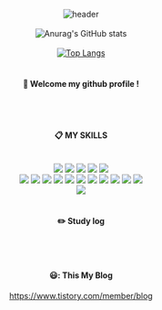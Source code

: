 


<div align="center"> 

![header](https://capsule-render.vercel.app/api?type=soft&color=auto&height=150&section=header&text=Daeho%20LEE%20GitHub&fontSize=50)
  <br/>
  <br/>
  ![Anurag's GitHub stats](https://github-readme-stats.vercel.app/api?username=TaehoLEEKR&show_icons=true&theme=radical)
  <br/>
  <br/>
[![Top Langs](https://github-readme-stats.vercel.app/api/top-langs/?username=TaehoLEEKR&layout=compact)](https://github.com/TaehoLEEKR/github-readme-stats)
<br/>
  <br/>
####  🥇 Welcome my github profile !

  
 <br/>
 <br/>
  
####  :clipboard: MY SKILLS
  
 <br/>
  
<img src="https://img.shields.io/badge/JAVA-007396?style=for-the-badge&logo=Java&logoColor=white">
<img src="https://img.shields.io/badge/JavaScript-F7DF1E?style=for-the-badge&logo=JavaScript&logoColor=white">
<img src="https://img.shields.io/badge/Spring-6DB33F?style=for-the-badge&logo=Spring&logoColor=white">
<img src="https://img.shields.io/badge/HTML5-E34F26?style=for-the-badge&logo=HTML5&logoColor=white">
<img src="https://img.shields.io/badge/CSS3-1572B6?style=for-the-badge&logo=CSS3&logoColor=white"> <br>
<img src="https://img.shields.io/badge/MySQL-4479A1?style=for-the-badge&logo=MySQL&logoColor=white">
<img src="https://img.shields.io/badge/Oracle-F80000?style=for-the-badge&logo=Oracle&logoColor=white"> 
<img src="https://img.shields.io/badge/aws-232F3E?style=for-the-badge&logo=Amazon aws&logoColor=white">
<img src="https://img.shields.io/badge/Eclipse-2C2255?style=for-the-badge&logo=Eclipse%20IDE&logoColor=white">
<img src="https://img.shields.io/badge/github-181717?style=for-the-badge&logo=github&logoColor=white">
<img src="https://img.shields.io/badge/VSCode-007ACC?style=for-the-badge&logo=VisualStudioCode&logoColor=white">
<img src="https://img.shields.io/badge/Intellij-007ACC?style=for-the-badge&logo=Intellij&logoColor=white">
<img src="https://img.shields.io/badge/Python-007396?style=for-the-badge&logo=Python&logoColor=white">
<img src="https://img.shields.io/badge/MsSQL-4479A1?style=for-the-badge&logo=MSSQL&logoColor=white">
<img src="https://img.shields.io/badge/Django-6DB33F?style=for-the-badge&logo=Django&logoColor=white">
<img src="https://img.shields.io/badge/.NET-6DB33F?style=for-the-badge&logo=.NET&logoColor=white">
 <br>
<img src="https://img.shields.io/badge/WPF-6DB33F?style=for-the-badge&logo=WPF&logoColor=white">
  
 
   <br/>
   <br/>
 
#### :pencil2: Study log
 
  <br/>
  
  <br/>

  #### 😃: This My Blog
https://www.tistory.com/member/blog
